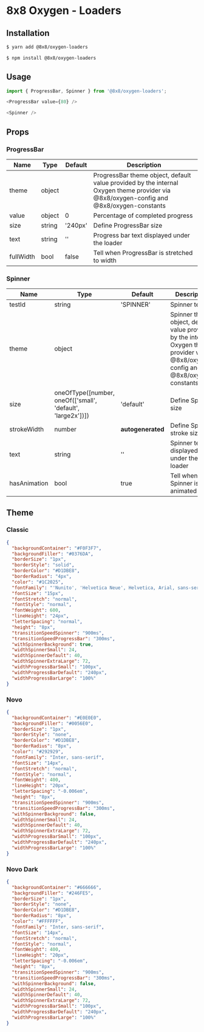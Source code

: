 # 8x8 Oxygen - Loaders

## Installation

```sh
$ yarn add @8x8/oxygen-loaders
```

```sh
$ npm install @8x8/oxygen-loaders
```

## Usage

```js
import { ProgressBar, Spinner } from '@8x8/oxygen-loaders';
```
```js
<ProgressBar value={80} />
```
```js
<Spinner />
```

## Props

### ProgressBar

|Name|Type|Default|Description|
|---|---|---|---|
|theme|object| |ProgressBar theme object, default value provided by the internal Oxygen theme provider via @8x8/oxygen-config and @8x8/oxygen-constants|
|value|object|0|Percentage of completed progress|
|size|string|'240px'|Define ProgressBar size|
|text|string|''|Progress bar text displayed under the loader|
|fullWidth|bool|false|Tell when ProgressBar is stretched to width|

### Spinner

|Name|Type|Default|Description|
|---|---|---|---|
|testId|string|'SPINNER'|Spinner test id|
|theme|object| |Spinner theme object, default value provided by the internal Oxygen theme provider via @8x8/oxygen-config and @8x8/oxygen-constants|
|size|oneOfType([number, oneOf(['small', 'default', 'large2x'])])|'default'|Define Spinner size|
|strokeWidth|number|**autogenerated**|Define Spinner stroke size|
|text|string|''|Spinner text displayed under the loader|
|hasAnimation|bool|true|Tell when Spinner is animated|

## Theme

### Classic

```json
{
  "backgroundContainer": "#F0F3F7",
  "backgroundFiller": "#0376DA",
  "borderSize": "1px",
  "borderStyle": "solid",
  "borderColor": "#D1DBE8",
  "borderRadius": "4px",
  "color": "#1C2025",
  "fontFamily": "'Nunito', 'Helvetica Neue', Helvetica, Arial, sans-serif",
  "fontSize": "15px",
  "fontStretch": "normal",
  "fontStyle": "normal",
  "fontWeight": 600,
  "lineHeight": "24px",
  "letterSpacing": "normal",
  "height": "8px",
  "transitionSpeedSpinner": "900ms",
  "transitionSpeedProgressBar": "300ms",
  "withSpinnerBackground": true,
  "widthSpinnerSmall": 24,
  "widthSpinnerDefault": 40,
  "widthSpinnerExtraLarge": 72,
  "widthProgressBarSmall": "100px",
  "widthProgressBarDefault": "240px",
  "widthProgressBarLarge": "100%"
}
```

### Novo

```json
{
  "backgroundContainer": "#E0E0E0",
  "backgroundFiller": "#0056E0",
  "borderSize": "1px",
  "borderStyle": "none",
  "borderColor": "#D1DBE8",
  "borderRadius": "8px",
  "color": "#292929",
  "fontFamily": "Inter, sans-serif",
  "fontSize": "14px",
  "fontStretch": "normal",
  "fontStyle": "normal",
  "fontWeight": 400,
  "lineHeight": "20px",
  "letterSpacing": "-0.006em",
  "height": "8px",
  "transitionSpeedSpinner": "900ms",
  "transitionSpeedProgressBar": "300ms",
  "withSpinnerBackground": false,
  "widthSpinnerSmall": 24,
  "widthSpinnerDefault": 40,
  "widthSpinnerExtraLarge": 72,
  "widthProgressBarSmall": "100px",
  "widthProgressBarDefault": "240px",
  "widthProgressBarLarge": "100%"
}
```

### Novo Dark

```json
{
  "backgroundContainer": "#666666",
  "backgroundFiller": "#246FE5",
  "borderSize": "1px",
  "borderStyle": "none",
  "borderColor": "#D1DBE8",
  "borderRadius": "8px",
  "color": "#FFFFFF",
  "fontFamily": "Inter, sans-serif",
  "fontSize": "14px",
  "fontStretch": "normal",
  "fontStyle": "normal",
  "fontWeight": 400,
  "lineHeight": "20px",
  "letterSpacing": "-0.006em",
  "height": "8px",
  "transitionSpeedSpinner": "900ms",
  "transitionSpeedProgressBar": "300ms",
  "withSpinnerBackground": false,
  "widthSpinnerSmall": 24,
  "widthSpinnerDefault": 40,
  "widthSpinnerExtraLarge": 72,
  "widthProgressBarSmall": "100px",
  "widthProgressBarDefault": "240px",
  "widthProgressBarLarge": "100%"
}
```
